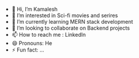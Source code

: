 - 👋 Hi, I’m Kamalesh
- 👀 I’m interested in Sci-fi movies and serires
- 🌱 I’m currently learning MERN stack development
- 💞️ I’m looking to collaborate on Backend projects
- 📫 How to reach me : LinkedIn
- 😄 Pronouns: He
- ⚡ Fun fact: ...

<!---
Kamalesh-acc/Kamalesh-acc is a ✨ special ✨ repository because its `README.md` (this file) appears on your GitHub profile.
You can click the Preview link to take a look at your changes.
--->
